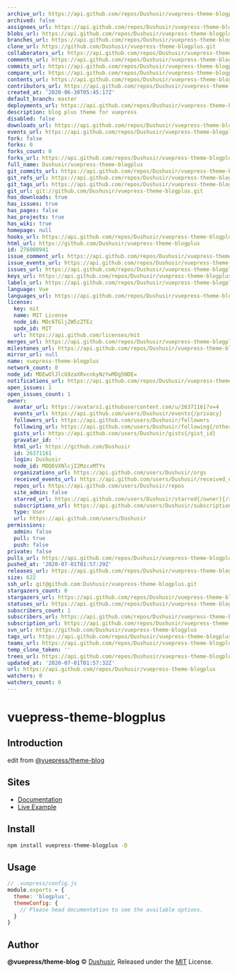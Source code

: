 ```yaml
---
archive_url: https://api.github.com/repos/Dushusir/vuepress-theme-blogplus/{archive_format}{/ref}
archived: false
assignees_url: https://api.github.com/repos/Dushusir/vuepress-theme-blogplus/assignees{/user}
blobs_url: https://api.github.com/repos/Dushusir/vuepress-theme-blogplus/git/blobs{/sha}
branches_url: https://api.github.com/repos/Dushusir/vuepress-theme-blogplus/branches{/branch}
clone_url: https://github.com/Dushusir/vuepress-theme-blogplus.git
collaborators_url: https://api.github.com/repos/Dushusir/vuepress-theme-blogplus/collaborators{/collaborator}
comments_url: https://api.github.com/repos/Dushusir/vuepress-theme-blogplus/comments{/number}
commits_url: https://api.github.com/repos/Dushusir/vuepress-theme-blogplus/commits{/sha}
compare_url: https://api.github.com/repos/Dushusir/vuepress-theme-blogplus/compare/{base}...{head}
contents_url: https://api.github.com/repos/Dushusir/vuepress-theme-blogplus/contents/{+path}
contributors_url: https://api.github.com/repos/Dushusir/vuepress-theme-blogplus/contributors
created_at: '2020-06-30T05:45:17Z'
default_branch: master
deployments_url: https://api.github.com/repos/Dushusir/vuepress-theme-blogplus/deployments
description: blog plus theme for vuepress
disabled: false
downloads_url: https://api.github.com/repos/Dushusir/vuepress-theme-blogplus/downloads
events_url: https://api.github.com/repos/Dushusir/vuepress-theme-blogplus/events
fork: false
forks: 0
forks_count: 0
forks_url: https://api.github.com/repos/Dushusir/vuepress-theme-blogplus/forks
full_name: Dushusir/vuepress-theme-blogplus
git_commits_url: https://api.github.com/repos/Dushusir/vuepress-theme-blogplus/git/commits{/sha}
git_refs_url: https://api.github.com/repos/Dushusir/vuepress-theme-blogplus/git/refs{/sha}
git_tags_url: https://api.github.com/repos/Dushusir/vuepress-theme-blogplus/git/tags{/sha}
git_url: git://github.com/Dushusir/vuepress-theme-blogplus.git
has_downloads: true
has_issues: true
has_pages: false
has_projects: true
has_wiki: true
homepage: null
hooks_url: https://api.github.com/repos/Dushusir/vuepress-theme-blogplus/hooks
html_url: https://github.com/Dushusir/vuepress-theme-blogplus
id: 276008941
issue_comment_url: https://api.github.com/repos/Dushusir/vuepress-theme-blogplus/issues/comments{/number}
issue_events_url: https://api.github.com/repos/Dushusir/vuepress-theme-blogplus/issues/events{/number}
issues_url: https://api.github.com/repos/Dushusir/vuepress-theme-blogplus/issues{/number}
keys_url: https://api.github.com/repos/Dushusir/vuepress-theme-blogplus/keys{/key_id}
labels_url: https://api.github.com/repos/Dushusir/vuepress-theme-blogplus/labels{/name}
language: Vue
languages_url: https://api.github.com/repos/Dushusir/vuepress-theme-blogplus/languages
license:
  key: mit
  name: MIT License
  node_id: MDc6TGljZW5zZTEz
  spdx_id: MIT
  url: https://api.github.com/licenses/mit
merges_url: https://api.github.com/repos/Dushusir/vuepress-theme-blogplus/merges
milestones_url: https://api.github.com/repos/Dushusir/vuepress-theme-blogplus/milestones{/number}
mirror_url: null
name: vuepress-theme-blogplus
network_count: 0
node_id: MDEwOlJlcG9zaXRvcnkyNzYwMDg5NDE=
notifications_url: https://api.github.com/repos/Dushusir/vuepress-theme-blogplus/notifications{?since,all,participating}
open_issues: 1
open_issues_count: 1
owner:
  avatar_url: https://avatars1.githubusercontent.com/u/26371161?v=4
  events_url: https://api.github.com/users/Dushusir/events{/privacy}
  followers_url: https://api.github.com/users/Dushusir/followers
  following_url: https://api.github.com/users/Dushusir/following{/other_user}
  gists_url: https://api.github.com/users/Dushusir/gists{/gist_id}
  gravatar_id: ''
  html_url: https://github.com/Dushusir
  id: 26371161
  login: Dushusir
  node_id: MDQ6VXNlcjI2MzcxMTYx
  organizations_url: https://api.github.com/users/Dushusir/orgs
  received_events_url: https://api.github.com/users/Dushusir/received_events
  repos_url: https://api.github.com/users/Dushusir/repos
  site_admin: false
  starred_url: https://api.github.com/users/Dushusir/starred{/owner}{/repo}
  subscriptions_url: https://api.github.com/users/Dushusir/subscriptions
  type: User
  url: https://api.github.com/users/Dushusir
permissions:
  admin: false
  pull: true
  push: false
private: false
pulls_url: https://api.github.com/repos/Dushusir/vuepress-theme-blogplus/pulls{/number}
pushed_at: '2020-07-01T01:57:29Z'
releases_url: https://api.github.com/repos/Dushusir/vuepress-theme-blogplus/releases{/id}
size: 622
ssh_url: git@github.com:Dushusir/vuepress-theme-blogplus.git
stargazers_count: 0
stargazers_url: https://api.github.com/repos/Dushusir/vuepress-theme-blogplus/stargazers
statuses_url: https://api.github.com/repos/Dushusir/vuepress-theme-blogplus/statuses/{sha}
subscribers_count: 1
subscribers_url: https://api.github.com/repos/Dushusir/vuepress-theme-blogplus/subscribers
subscription_url: https://api.github.com/repos/Dushusir/vuepress-theme-blogplus/subscription
svn_url: https://github.com/Dushusir/vuepress-theme-blogplus
tags_url: https://api.github.com/repos/Dushusir/vuepress-theme-blogplus/tags
teams_url: https://api.github.com/repos/Dushusir/vuepress-theme-blogplus/teams
temp_clone_token: ''
trees_url: https://api.github.com/repos/Dushusir/vuepress-theme-blogplus/git/trees{/sha}
updated_at: '2020-07-01T01:57:32Z'
url: https://api.github.com/repos/Dushusir/vuepress-theme-blogplus
watchers: 0
watchers_count: 0
---
```


# vuepress-theme-blogplus

## Introduction
edit from [@vuepress/theme-blog](https://github.com/vuepressjs/vuepress-theme-blog)
 
## Sites

- [Documentation](https://vuepress-theme-blog.ulivz.com)
- [Live Example](https://dushusir.github.io/blog/)

## Install

```bash
npm install vuepress-theme-blogplus -D
```


## Usage

```js
// .vuepress/config.js
module.exports = {
  theme: 'blogplus',
  themeConfig: {
    // Please head documentation to see the available options.
  }
}
```

## Author

**@vuepress/theme-blog** © [Dushusir](https://github.com/Dushusir), Released under the [MIT](https://raw.githubusercontent.com/None/vuepress-theme-blogplus/master/LICENSE) License.

